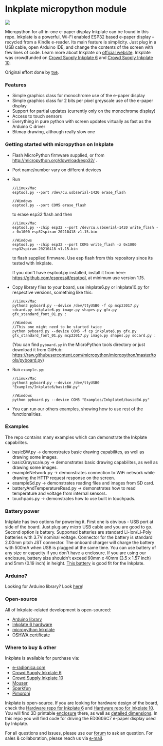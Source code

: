 # Inkplate micropython module

![](https://www.crowdsupply.com/img/040a/inkplate-6-angle-01_png_project-main.jpg)

Micropython for all-in-one e-paper display Inkplate can be found in this repo. Inkplate is a powerful, Wi-Fi enabled ESP32 based e-paper display – recycled from a Kindle e-reader. Its main feature is simplicity. Just plug in a USB cable, open Arduino IDE, and change the contents of the screen with few lines of code. Learn more about Inkplate on [official website](https://inkplate.io/). Inkplate was crowdfunded on [Crowd Supply Inkplate 6](https://www.crowdsupply.com/e-radionica/inkplate-6) and [Crowd Supply Inkplate 10](https://www.crowdsupply.com/e-radionica/inkplate-10).

Original effort done by [tve](https://github.com/tve/micropython-inkplate6).

### Features

- Simple graphics class for monochrome use of the e-paper display
- Simple graphics class for 2 bits per pixel greyscale use of the e-paper display
- Support for partial updates (currently only on the monochrome display)
- Access to touch sensors
- Everything in pure python with screen updates virtually as fast as the Arduino C driver
- Bitmap drawing, although really slow one

### Getting started with micropython on Inkplate


- Flash MicroPython firmware supplied, or from http://micropython.org/download/esp32/ .
- Port name/number vary on different devices 
- Run 
  ```
  //Linux/Mac
  esptool.py --port /dev/cu.usbserial-1420 erase_flash

  //Windows
  esptool.py --port COM5 erase_flash 
  ```
  to erase esp32 flash and then
  ```
  //Linux/Mac
  esptool.py --chip esp32 --port /dev/cu.usbserial-1420 write_flash -z 0x1000 esp32spiram-20210418-v1.15.bin

  //Windows
  esptool.py --chip esp32 --port COM5 write_flash -z 0x1000 esp32spiram-20210418-v1.15.bin
  ```
  to flash supplied firmware. Use esp flash from this repository since its tested with Inkplate.
  
  If you don't have esptool.py installed, install it from here: https://github.com/espressif/esptool, at minimum use version 1.15.

- Copy library files to your board, use inkplate6.py or inkplate10.py for respective versions, something like this:
  ```
  //Linux/Mac
  python3 pyboard.py --device /dev/ttyUSB0 -f cp mcp23017.py sdcard.py inkplate6.py image.py shapes.py gfx.py gfx_standard_font_01.py :

  //Windows
  //This one might need to be started twice
  python pyboard.py --device COM5 -f cp inkplate6.py gfx.py gfx_standard_font_01.py mcp23017.py image.py shapes.py sdcard.py :
  ```
  (You can find `pyboard.py` in the MicroPython tools directory or just download it from
  GitHub: https://raw.githubusercontent.com/micropython/micropython/master/tools/pyboard.py)

- Run `example.py`:
  ```
  //Linux/Mac
  python3 pyboard.py --device /dev/ttyUSB0 "Examples/Inkplate6/basicBW.py"

  //Windows
  python pyboard.py --device COM5 "Examples/Inkplate6/basicBW.py"
  ```
- You can run our others examples, showing how to use rest of the functionalities.

### Examples

The repo contains many examples which can demonstrate the Inkplate capabilites. 
- basicBW.py -> demonstrates basic drawing capabilites, as well as drawing some images.
- basicGrayscale.py -> demonstrates basic drawing capabilites, as well as drawing some images.
- exampleNetwork.py -> demonstrates connection to WiFi network while drawing the HTTP request response on the screen.
- exampleSd.py -> demonstrates reading files and images from SD card.
- batteryAndTemperatureRead.py -> demonstrates how to read temperature and voltage from internal sensors.
- touchpads.py -> demonstrates how to use built in touchpads.

### Battery power

Inkplate has two options for powering it. First one is obvious - USB port at side of the board. Just plug any micro USB cable and you are good to go. Second option is battery. Supported batteries are standard Li-Ion/Li-Poly batteries with 3.7V nominal voltage. Connector for the battery is standard 2.00mm pitch JST connector. The onboard charger will charge the battery with 500mA when USB is plugged at the same time. You can use battery of any size or capacity if you don't have a enclosure. If you are using our enclosure, battery size shouldn't exceed 90mm x 40mm (3.5 x 1.57 inch) and 5mm (0.19 inch) in height. [This battery](https://e-radionica.com/en/li-ion-baterija-1200mah.html) is good fit for the Inkplate.

### Arduino?

Looking for Arduino library? Look [here](https://github.com/e-radionicacom/Inkplate-6-Arduino-library)!

### Open-source

All of Inkplate-related development is open-sourced:
- [Arduino library](https://github.com/e-radionicacom/Inkplate-6-Arduino-library)
- [Inkplate 6 hardware](https://github.com/e-radionicacom/Inkplate-6-hardware)
- [micropython Inkplate](https://github.com/e-radionicacom/Inkplate-6-micropython)
- [OSHWA certificate](https://certification.oshwa.org/hr000003.html)

### Where to buy & other

Inkplate is available for purchase via:

- [e-radionica.com](https://e-radionica.com/en/inkplate.html)
- [Crowd Supply Inkplate 6](https://www.crowdsupply.com/e-radionica/inkplate-6)
- [Crowd Supply Inkplate 10](https://www.crowdsupply.com/e-radionica/inkplate-10)
- [Mouser](https://hr.mouser.com/Search/Refine?Keyword=inkplate)
- [Sparkfun](https://www.sparkfun.com/search/results?term=inkplate)
- [Pimoroni](https://shop.pimoroni.com/products/inkplate-6)

Inkplate is open-source. If you are looking for hardware design of the board, check the [Hardware repo for Inkplate 6](https://github.com/e-radionicacom/Inkplate-6-hardware) and [Hardware repo for Inkplate 10](https://github.com/e-radionicacom/Inkplate-10-hardware). You will find 3D printable [enclosure](https://github.com/e-radionicacom/Inkplate-6-hardware/tree/master/3D%20printable%20case) there, as well as [detailed dimensions](https://github.com/e-radionicacom/Inkplate-6-hardware/tree/master/Technical%20drawings). In this repo you will find code for driving the ED060SC7 e-paper display used by Inkplate.

For all questions and issues, please use our [forum](http://forum.e-radionica.com/en) to ask an question.
For sales & collaboration, please reach us via [e-mail](mailto:kontakt@e-radionica.com).
